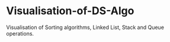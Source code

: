 # Visualisation-of-DS-Algo
Visualisation of Sorting algorithms, Linked List, Stack and Queue operations.
